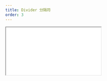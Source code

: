 ```yaml
---
title: Divider 分隔符
order: 3
---
```


<Iframe src="//mc.fusion.design/demos/comp_groups/@alifd/next/divider?theme=@alifd/theme-2@0.2.4&bgColor=%23ffffff" />
